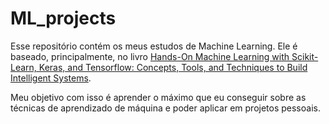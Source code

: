 # ML_projects

Esse repositório contém os meus estudos de Machine Learning. Ele é baseado, principalmente, no livro 
[Hands-On Machine Learning with Scikit-Learn, Keras, and Tensorflow: Concepts, Tools, and Techniques to Build Intelligent Systems](https://www.amazon.com.br/Hands-Machine-Learning-Scikit-Learn-TensorFlow/dp/1492032646/ref=asc_df_1492032646/?tag=googleshopp00-20&linkCode=df0&hvadid=379733272930&hvpos=&hvnetw=g&hvrand=16484022453770224267&hvpone=&hvptwo=&hvqmt=&hvdev=c&hvdvcmdl=&hvlocint=&hvlocphy=1001655&hvtargid=pla-523968811896&psc=1).


Meu objetivo com isso é aprender o máximo que eu conseguir sobre as técnicas de aprendizado de máquina e poder aplicar em projetos pessoais.

